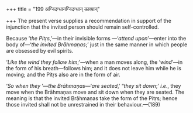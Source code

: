+++
title = "199 अग्निदग्धानग्निदग्धान् काव्यान्"

+++
The present verse supplies a recommendation in support of the injunction
that the invited person should remain self-controlled.

Because ‘*the Pitṛs*,’—in their invisible forms —‘*attend upon*’—enter
into the body of—‘*the invited Brāhmaṇas*;’ just in the same manner in
which people are obsessed by evil spirits.

‘*Like the wind they follow him*;’—when a man moves along, the
‘*wind*’—in the form of his breath—follows him; and it does not leave
him while he is moving; and the Pitṛs also are in the form of air.

‘*So when they* ’—*the Brāhmaṇas*—‘*are seated*,’ “*they sit down*;’
*i.e*., they move when the Brāhmaṇas move and sit down when they are
seated. The meaning is that the invited Brāhmaṇas take the form of the
Pitṛs; hence those invited shall not be unrestrained in their
behaviour.—(189)


